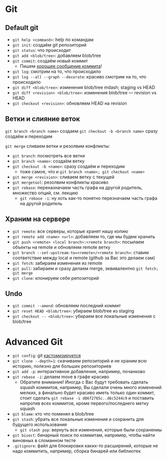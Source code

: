 # Git

## Default git

- `git help <command>`: help по командам
- `git init`: создаём git репозиторий
- `git status`: что происходит
- `git add <blob/tree>`: добавляем blob/tree
- `git commit`: создаём новый коммит
    - Пишем [хорошее сообщение коммита](https://tbaggery.com/2008/04/19/a-note-about-git-commit-messages.html)!
- `git log`: смотрим на то, что происходило
- `git log --all --graph --decorate`: красиво смотрим на то, что происходило
- `git diff <blob/tree>`: изменения blob/tree mdash; staging vs HEAD
- `git diff <revision> <blob/tree>`:  изменения blob/tree &mdash; revision vs HEAD
- `git checkout <revision>`: обновляем HEAD на revision

## Ветки и слияние веток

`git branch <branch name>` создаем
`git checkout -b <branch name>` сразу создаём и переходим

`git merge` сливаем ветки и резолвим конфликты:

- `git branch`: посмотреть все ветки
- `git branch <name>`: создаём ветку
- `git checkout -b <name>`: сразу создаём и переходим
    - тоже самое, что и `git branch <name>; git checkout <name>`
- `git merge <revision>`: сливаем ветку с текущей
- `git mergetool`: резолвим конфликты красиво
- `git rebase`: переназначаем часть графа на другой родитель, множество опций,
см. лекцию
  - `git rebase -i`: ну хоть как-то понятно перезначаем часть графа на другой
  родитель

## Храним на сервере

- `git remote`: все серверы, которые хранят нашу копию
- `git remote add <name> <url>`: добавляем то, где мы будем хранить
- `git push <remote> <local branch>:<remote branch>`: посылаем объекты на remote и обновляем remote ветку
- `git branch --set-upstream-to=<remote>/<remote branch>`: ставим соответствие между local и remote (github за Вас это делаем сам)
- `git fetch`: забираем изменения из remote
- `git pull`: забираем и сразу делаем merge, эквивалентно `git fetch; git merge`
- `git clone`: клонируем себе репозиторий

## Undo

- `git commit --amend`: обновляем последний коммит
- `git reset HEAD <blob/tree>`: убираем blob/tree из staging
- `git checkout -- <blob/tree>`: убираем все локальные изменения с blob/tree

# Advanced Git

- `git config`: git [кастомизируется](https://git-scm.com/docs/git-config)
- `git clone --depth=1`: скачиваем репозиторий и не храним всю историю, полезно для больших репозиториев
- `git add -p`: интерактивное добавление, например, почанково
- `git rebase -i`: делаем move в графе красиво
  - Обратите внимание! Иногда с Вас будут требовать сделать squash коммитов, например, Вы сделали очень много изменений мелких,
    а финально будет красиво иметь только один коммит, стоит сделать
    `git rebase -i d86f2765c..d6c5244c9` и поставить напротив всех коммитов,
    кроме первого/последнего метку squash
- `git blame`: кто что поменял в blob/tree
- `git stash`: убрать все локальные изменения и сохранить для будущего использования
  - `git stash pop`: вернуть все изменения, которые были сохранениы
- `git bisect`: бинарный поиск по коммитам, например, чтобы найти виновных в
  сломанном тесте
- `.gitignore`: файл для блокировки
  каких-то расширений, которые не надо коммитить, например, сборка бинарей или
  библиотек


